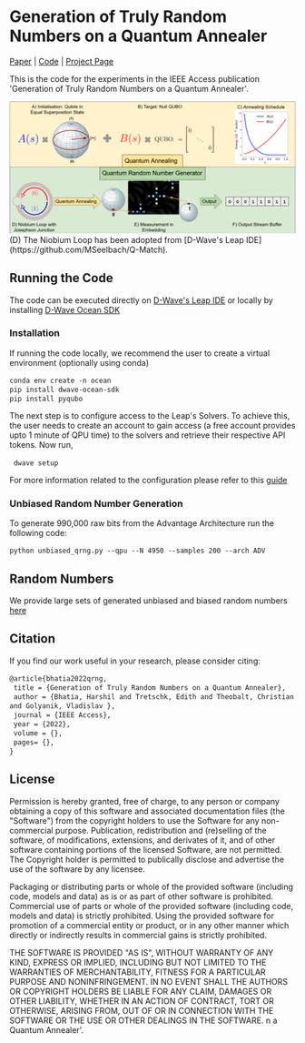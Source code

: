 # Generation of Truly Random Numbers on a Quantum Annealer
[Paper]() | 
[Code](https://github.com/HarshilBhatia/QRNG) | 
[Project Page](https://4dqv.mpi-inf.mpg.de/QRNG/)

This is the code for the experiments in the IEEE Access publication 'Generation of Truly Random Numbers on a Quantum Annealer'.

<img src="teaser.png" alt="teaser image" />
(D) The Niobium Loop has been adopted from [D-Wave's Leap IDE](https://github.com/MSeelbach/Q-Match).

## Running the Code
The code can be executed directly on [D-Wave's Leap IDE](https://www.dwavesys.com/take-leap) or locally by installing [D-Wave Ocean SDK]( https://docs.ocean.dwavesys.com/en/stable/)

### Installation
If running the code locally, we recommend the user to create a virtual environment (optionally using conda)

```
conda env create -n ocean
pip install dwave-ocean-sdk
pip install pyqubo
```

The next step is to configure access to the Leap's Solvers. To achieve this, the user needs to create an account to gain access (a free account provides upto 1 minute of QPU time) to the solvers and retrieve their respective API tokens. Now run, 

``` dwave setup```

For more information related to the configuration please refer to this [guide](https://docs.ocean.dwavesys.com/en/stable/overview/sapi.html#sapi-access)


### Unbiased Random Number Generation
To generate 990,000 raw bits from the Advantage Architecture run the following code:
```
python unbiased_qrng.py --qpu --N 4950 --samples 200 --arch ADV
```

## Random Numbers 
We provide large sets of generated unbiased and biased random numbers [here](https://4dqv.mpi-inf.mpg.de/QRNG/) 

## Citation 
If you find our work useful in your research, please consider citing:

```
@article{bhatia2022qrng,
 title = {Generation of Truly Random Numbers on a Quantum Annealer},
 author = {Bhatia, Harshil and Tretschk, Edith and Theobalt, Christian and Golyanik, Vladislav },
 journal = {IEEE Access},
 year = {2022},
 volume = {},
 pages= {},
}
```
## License
Permission is hereby granted, free of charge, to any person or company obtaining a copy of this software and associated documentation files (the "Software") from the copyright holders to use the Software for any non-commercial purpose. Publication, redistribution and (re)selling of the software, of modifications, extensions, and derivates of it, and of other software containing portions of the licensed Software, are not permitted. The Copyright holder is permitted to publically disclose and advertise the use of the software by any licensee.

Packaging or distributing parts or whole of the provided software (including code, models and data) as is or as part of other software is prohibited. Commercial use of parts or whole of the provided software (including code, models and data) is strictly prohibited. Using the provided software for promotion of a commercial entity or product, or in any other manner which directly or indirectly results in commercial gains is strictly prohibited.

THE SOFTWARE IS PROVIDED "AS IS", WITHOUT WARRANTY OF ANY KIND, EXPRESS OR IMPLIED, INCLUDING BUT NOT LIMITED TO THE WARRANTIES OF MERCHANTABILITY, FITNESS FOR A PARTICULAR PURPOSE AND NONINFRINGEMENT. IN NO EVENT SHALL THE AUTHORS OR COPYRIGHT HOLDERS BE LIABLE FOR ANY CLAIM, DAMAGES OR OTHER LIABILITY, WHETHER IN AN ACTION OF CONTRACT, TORT OR OTHERWISE, ARISING FROM, OUT OF OR IN CONNECTION WITH THE SOFTWARE OR THE USE OR OTHER DEALINGS IN THE SOFTWARE.
n a Quantum Annealer'.

